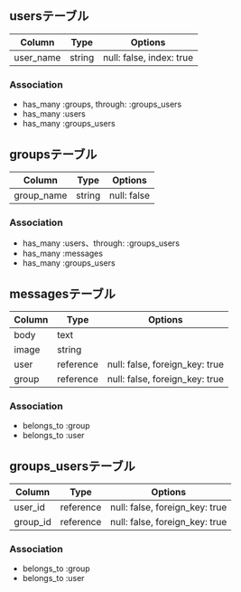 ## usersテーブル
|Column|Type|Options|
|------|----|-------|
|user_name|string|null: false, index: true|

### Association
- has_many :groups, through: :groups_users
- has_many :users
- has_many :groups_users


## groupsテーブル
|Column|Type|Options|
|------|----|-------|
|group_name|string|null: false|

### Association
- has_many :users、through: :groups_users
- has_many :messages
- has_many :groups_users


## messagesテーブル
|Column|Type|Options|
|------|----|-------|
|body|text||
|image|string||
|user|reference|null: false, foreign_key: true|
|group|reference|null: false, foreign_key: true|

### Association
- belongs_to :group
- belongs_to :user


## groups_usersテーブル
|Column|Type|Options|
|------|----|-------|
|user_id|reference|null: false, foreign_key: true|
|group_id|reference|null: false, foreign_key: true|

### Association
- belongs_to :group
- belongs_to :user 

